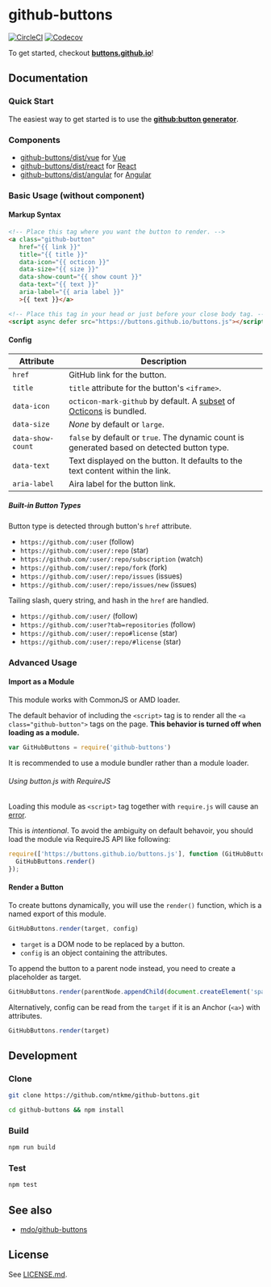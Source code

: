 github-buttons
==============

[![CircleCI](https://img.shields.io/circleci/project/github/ntkme/github-buttons.svg)](https://circleci.com/gh/ntkme/github-buttons)
[![Codecov](https://img.shields.io/codecov/c/github/ntkme/github-buttons.svg)](https://codecov.io/gh/ntkme/github-buttons)


To get started, checkout **[buttons.github.io](https://buttons.github.io)**!  

Documentation
-------------

### Quick Start

The easiest way to get started is to use the **[github:button generator](https://buttons.github.io)**.

### Components

- [github-buttons/dist/vue](dist/vue/) for [Vue](https://vuejs.org)
- [github-buttons/dist/react](dist/react/) for [React](https://facebook.github.io/react/)
- [github-buttons/dist/angular](dist/angular/) for [Angular](https://angular.io)

### Basic Usage (without component)

#### Markup Syntax

``` html
<!-- Place this tag where you want the button to render. -->
<a class="github-button"
   href="{{ link }}"
   title="{{ title }}"
   data-icon="{{ octicon }}"
   data-size="{{ size }}"
   data-show-count="{{ show count }}"
   data-text="{{ text }}"
   aria-label="{{ aria label }}"
   >{{ text }}</a>
```

``` html
<!-- Place this tag in your head or just before your close body tag. -->
<script async defer src="https://buttons.github.io/buttons.js"></script>
```

#### Config

| Attribute         | Description                                                                                                           |
| ---------         | -----------                                                                                                           |
| `href`            | GitHub link for the button.                                                                                           |
| `title`           | `title` attribute for the button's `<iframe>`.                                                                        |
| `data-icon`       | `octicon-mark-github` by default. A [subset](rollup.config.js) of [Octicons](https://octicons.github.com) is bundled. |
| `data-size`       | _None_ by default or `large`.                                                                                         |
| `data-show-count` | `false` by default or `true`. The dynamic count is generated based on detected button type.                           |
| `data-text`       | Text displayed on the button. It defaults to the text content within the link.                                        |
| `aria-label`      | Aira label for the button link.                                                                                       |

##### Built-in Button Types

Button type is detected through button's `href` attribute.

- `https://github.com/:user` (follow)
- `https://github.com/:user/:repo` (star)
- `https://github.com/:user/:repo/subscription` (watch)
- `https://github.com/:user/:repo/fork` (fork)
- `https://github.com/:user/:repo/issues` (issues)
- `https://github.com/:user/:repo/issues/new` (issues)

Tailing slash, query string, and hash in the `href` are handled.

- `https://github.com/:user/` (follow)
- `https://github.com/:user?tab=repositories` (follow)
- `https://github.com/:user/:repo#license` (star)
- `https://github.com/:user/:repo/#license` (star)

### Advanced Usage

#### Import as a Module

This module works with CommonJS or AMD loader.

The default behavior of including the `<script>` tag is to render all the `<a class="github-button">` tags on the page. **This behavior is turned off when loading as a module.**

``` javascript
var GitHubButtons = require('github-buttons')
```

It is recommended to use a module bundler rather than a module loader.

###### Using button.js with RequireJS

Loading this module as `<script>` tag together with `require.js` will cause an [error](https://github.com/ntkme/github-buttons/issues/31).

This is _intentional_. To avoid the ambiguity on default behavoir, you should load the module via RequireJS API like following:

``` javascript
require(['https://buttons.github.io/buttons.js'], function (GitHubButtons) {
  GitHubButtons.render()
});
```

#### Render a Button

To create buttons dynamically, you will use the `render()` function, which is a named export of this module.

``` javascript
GitHubButtons.render(target, config)
```

- `target` is a DOM node to be replaced by a button.
- `config` is an object containing the attributes.

To append the button to a parent node instead, you need to create a placeholder as target.

``` javascript
GitHubButtons.render(parentNode.appendChild(document.createElement('span')), config)
```

Alternatively, config can be read from the `target` if it is an Anchor (`<a>`) with attributes. 

``` javascript
GitHubButtons.render(target)
```




Development
-----------

### Clone

``` sh
git clone https://github.com/ntkme/github-buttons.git
```

``` sh
cd github-buttons && npm install
```

### Build

``` sh
npm run build
```

### Test

``` sh
npm test
```



See also
--------

- [mdo/github-buttons](https://ghbtns.com)



License
-------

See [LICENSE.md](LICENSE.md).
